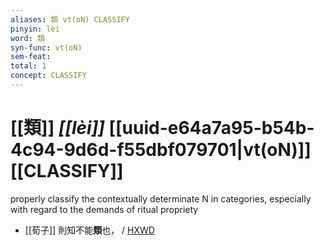 ```yaml
---
aliases: 類 vt(oN) CLASSIFY
pinyin: lèi
word: 類
syn-func: vt(oN)
sem-feat: 
total: 1
concept: CLASSIFY 
---
```

# [[類]] *[[lèi]]*  [[uuid-e64a7a95-b54b-4c94-9d6d-f55dbf079701|vt(oN)]] [[CLASSIFY]]
properly classify the contextually determinate N in categories, especially with regard to the demands of ritual propriety
 - [[荀子]] 則知不能**類**也，
                     / [HXWD](https://hxwd.org/textview.html?location=KR3a0002_tls_008-13a.34)